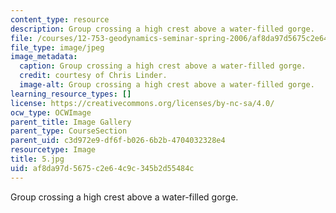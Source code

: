 ```yaml
---
content_type: resource
description: Group crossing a high crest above a water-filled gorge.
file: /courses/12-753-geodynamics-seminar-spring-2006/af8da97d5675c2e64c9c345b2d55484c_5.jpg
file_type: image/jpeg
image_metadata:
  caption: Group crossing a high crest above a water-filled gorge.
  credit: courtesy of Chris Linder.
  image-alt: Group crossing a high crest above a water-filled gorge.
learning_resource_types: []
license: https://creativecommons.org/licenses/by-nc-sa/4.0/
ocw_type: OCWImage
parent_title: Image Gallery
parent_type: CourseSection
parent_uid: c3d972e9-df6f-b026-6b2b-4704032328e4
resourcetype: Image
title: 5.jpg
uid: af8da97d-5675-c2e6-4c9c-345b2d55484c
---
```

Group crossing a high crest above a water-filled gorge.